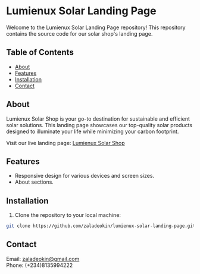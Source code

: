 # Lumienux Solar Landing Page

Welcome to the Lumienux Solar Landing Page repository! This repository contains the source code for our solar shop's landing page.

## Table of Contents

- [About](#about)
- [Features](#features)
- [Installation](#installation)
- [Contact](#Contact)

## About

Lumienux Solar Shop is your go-to destination for sustainable and efficient solar solutions. This landing page showcases our top-quality solar products designed to illuminate your life while minimizing your carbon footprint.

Visit our live landing page: [Lumienux Solar Shop](https://github.com/zaladeokin/3MTT)

## Features

- Responsive design for various devices and screen sizes.
- About sections.

## Installation

1. Clone the repository to your local machine:

```bash
git clone https://github.com/zaladeokin/lumienux-solar-landing-page.git
```

## Contact

Email: [zaladeokin@gmail.com](https://mailto:zaladeokin@gmail.com)  
Phone: (+234)8135994222
